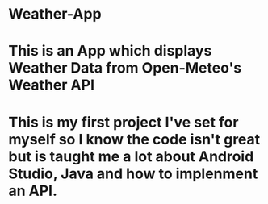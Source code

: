 # Weather-App
# This is an App which displays Weather Data from Open-Meteo's Weather API
# This is my first project I've set for myself so I know the code isn't great but is taught me a lot about Android Studio, Java and how to implenment an API.
